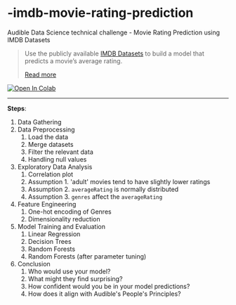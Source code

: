 # -imdb-movie-rating-prediction

Audible Data Science technical challenge - Movie Rating Prediction using IMDB Datasets

> Use the publicly available [IMDB Datasets](https://www.imdb.com/interfaces/) to build a model that predicts a movie’s average rating.
>
> [Read more](./Audible_DS_TakeHome.pdf)

<a target="_blank" href="https://colab.research.google.com/github/jyok117/imdb-movie-rating-prediction/blob/main/imdb_movie_rating_prediction.ipynb">
  <img src="https://colab.research.google.com/assets/colab-badge.svg" alt="Open In Colab"/>
</a>

---

**Steps**:
1. Data Gathering
2. Data Preprocessing
    1. Load the data
    2. Merge datasets
    3. Filter the relevant data
    4. Handling null values
3. Exploratory Data Analysis
    1. Correlation plot
    2. Assumption 1. 'adult' movies tend to have slightly lower ratings
    3. Assumption 2. `averageRating` is normally distributed
    4. Assumption 3. `genres` affect the `averageRating`
4. Feature Engineering
    1. One-hot encoding of Genres
    2. Dimensionality reduction
5. Model Training and Evaluation
    1. Linear Regression
    2. Decision Trees
    3. Random Forests
    4. Random Forests (after parameter tuning)
6. Conclusion
    1. Who would use your model?
    2. What might they find surprising?
    3. How confident would you be in your model predictions?
    4. How does it align with Audible's People's Principles?
